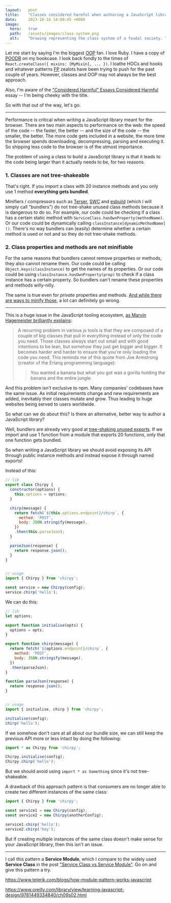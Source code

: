 ```yaml
---
layout:   post
title:    "Classes considered harmful when authoring a JavaScript library"
date:     2023-10-16 14:00:45 +0000
image:
  hero:   true
  path:   /assets/images/class-system.png
  alt:    "Drawing representing the class system of a feudal society. There's a king, a queen, a bishop, and some nobles."
---
```


Let me start by saying I'm the biggest [OOP] fan. I love Ruby. I have a copy of [POODR] on my bookcase. I look back fondly to the times of `React.createClass({ mixins: [MyMixin], ... })`. I loathe HOCs and hooks and whatever patterns [FP] zealots have been trying to push for the past couple of years. However, classes and OOP may not always be the best approach.

Also, I'm aware of the ["Considered Harmful" Essays Considered Harmful] essay -- I'm being cheeky with the title.

So with that out of the way, let's go.

---

Performance is critical when writing a JavaScript library meant for the browser. There are two main aspects to performance on the web: the speed of the code -- the faster, the better -- and the size of the code -- the smaller, the better. The more code gets included in a website, the more time the browser spends downloading, decompressing, parsing and executing it. So shipping less code to the browser is of the utmost importance.

The problem of using a class to build a JavaScript library is that it leads to the code being larger than it actually needs to be, for two reasons.

### 1. Classes are not tree-shakeable

That's right. If you import a class with 20 instance methods and you only use 1 method **everything gets bundled**.

Minifiers / compressors such as [Terser], [SWC] and [esbuild] (which I will simply call "bundlers") do not tree-shake unused class methods because it is dangerous to do so. For example, our code could be checking if a class has a certain static method with `ServiceClass.hasOwnProperty(methodName)`. Or our code could be dynamically calling `classInstance[dynamicMethodName]()`. There's no way bundlers can (easily) determine whether a certain method is used or not and so they do not tree-shake methods.

### 2. Class properties and methods are not minifiable

For the same reasons that bundlers cannot remove properties or methods, they also cannot rename them.
Our code could be calling `Object.keys(classInstance)` to get the names of its properties. Or our code could be using `classInstance.hasOwnProperty(prop)` to check if a class instance has a certain property. So bundlers can't rename these properties and methods willy-nilly.

The same is true even for _private_ properties and methods. [And while there are ways to minify those], a lot can definitely go wrong.


---

This is a huge issue in the JavaScript tooling ecosystem, [as Marvin Hagemeister brilliantly explains]:

> A recurring problem in various js tools is that they are composed of a couple of big classes that pull in everything instead of only the code you need. Those classes always start out small and with good intentions to be lean, but somehow they just get bigger and bigger. It becomes harder and harder to ensure that you're only loading the code you need. This reminds me of this quote from Joe Armstrong (creator of the Erlang programming language):
>
> > You wanted a banana but what you got was a gorilla holding the banana and the entire jungle.

And this problem isn't exclusive to npm. Many companies' codebases have the same issue. As initial requirements change and new requirements are added, inevitably their classes mutate and grow. Thus leading to huge websites being served to users worldwide.

So what can we do about this? Is there an alternative, better way to author a JavaScript library?

Well, bundlers are already very good at [tree-shaking unused exports]. If we import and use 1 function from a module that exports 20 functions, only that one function gets bundled.

So when writing a JavaScript library we should avoid exposing its API through public instance methods and instead expose it through named exports!

Instead of this:

```js
// lib
export class Chirpy {
  constructor(options) {
    this.options = options;
  }

  chirp(message) {
    return fetch(`${this.options.endpoint}/chirp`, {
      method: 'POST',
      body: JSON.stringify(message),
    })
    .then(this.parseJson);
  }

  parseJson(response) {
    return response.json();
  }
}


// usage
import { Chirpy } from 'chirpy';

const service = new Chirpy(config);
service.chirp('hello');
```

We can do this:

```js
// lib
let options;

export function initialise(opts) {
  options = opts;
}

export function chirp(message) {
  return fetch(`${options.endpoint}/chirp`, {
    method: 'POST',
    body: JSON.stringify(message),
  })
  .then(parseJson);
}

function parseJson(response) {
  return response.json();
}


// usage
import { initialise, chirp } from 'chirpy';

initialise(config);
chirp('hello');
```

If we somehow don't care at all about our bundle size, we can still keep the previous API more or less intact by doing the following:

```js
import * as Chirpy from 'chirpy';

Chirpy.initialise(config);
Chirpy.chirp('hello');
```

But we should avoid using `import * as Something` since it's not tree-shakeable.

A drawback of this approach pattern is that consumers are no longer able to create two different instances of the same class:

```js
import { Chirpy } from 'chirpy';

const service1 = new Chirpy(config);
const service2 = new Chirpy(anotherConfig);

service1.chirp('hello');
service2.chirp('hey');
```

But if creating multiple instances of the same class doesn't make sense for your JavaScript library, then this isn't an issue.

---

I call this pattern a **Service Module**, which I compare to the widely used **Service Class** in the post ["Service Class vs Service Module"].
Go on and give this pattern a try.


[OOP]: https://en.wikipedia.org/wiki/Object-oriented_programming
[POODR]: https://www.poodr.com/
[FP]: https://en.wikipedia.org/wiki/Functional_programming
["Considered Harmful" Essays Considered Harmful]: https://meyerweb.com/eric/comment/chech.html
[as Marvin Hagemeister brilliantly explains]: https://marvinh.dev/blog/speeding-up-javascript-ecosystem-part-4/
[Terser]: https://try.terser.org/
[SWC]: https://play.swc.rs/
[esbuild]: https://esbuild.github.io/try/
[And while there are ways to minify those]: 2023-05-16-minifying-private-properties-and-methods-with-terser.md
[tree-shaking unused exports]: https://cube.dev/blog/how-to-build-tree-shakeable-javascript-libraries
["Service Class vs Service Module"]: 2023-05-16-service-class-vs-service-module.md


https://www.telerik.com/blogs/how-module-pattern-works-javascript

https://www.oreilly.com/library/view/learning-javascript-design/9781449334840/ch09s02.html
